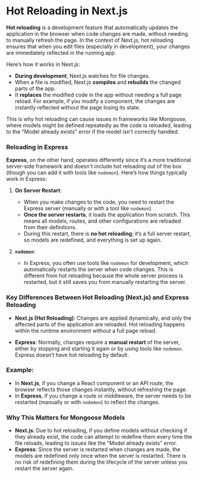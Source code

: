 # Hot Reloading in Next.js

**Hot reloading** is a development feature that automatically updates the application in the browser when code changes are made, without needing to manually refresh the page. In the context of Next.js, hot reloading ensures that when you edit files (especially in development), your changes are immediately reflected in the running app.

Here’s how it works in Next.js:
- **During development**, Next.js watches for file changes.
- When a file is modified, Next.js **compiles** and **rebuilds** the changed parts of the app.
- It **replaces** the modified code in the app without needing a full page reload. For example, if you modify a component, the changes are instantly reflected without the page losing its state.

This is why hot reloading can cause issues in frameworks like Mongoose, where models might be defined repeatedly as the code is reloaded, leading to the "Model already exists" error if the model isn't correctly handled.

### Reloading in Express

**Express**, on the other hand, operates differently since it’s a more traditional server-side framework and doesn't include hot reloading out of the box (though you can add it with tools like `nodemon`). Here’s how things typically work in Express:

1. **On Server Restart**:
   - When you make changes to the code, you need to restart the Express server (manually or with a tool like `nodemon`).
   - **Once the server restarts**, it loads the application from scratch. This means all models, routes, and other configurations are reloaded from their definitions.
   - During this restart, there is **no hot reloading**; it’s a full server restart, so models are redefined, and everything is set up again.

2. **`nodemon`**:
   - In Express, you often use tools like `nodemon` for development, which automatically restarts the server when code changes. This is different from hot reloading because the whole server process is restarted, but it still saves you from manually restarting the server.

### Key Differences Between Hot Reloading (Next.js) and Express Reloading

- **Next.js (Hot Reloading)**: Changes are applied dynamically, and only the affected parts of the application are reloaded. Hot reloading happens within the runtime environment without a full page reload.
  
- **Express**: Normally, changes require a **manual restart** of the server, either by stopping and starting it again or by using tools like `nodemon`. Express doesn’t have hot reloading by default.

### Example:
- In **Next.js**, if you change a React component or an API route, the browser reflects those changes instantly, without refreshing the page.
- In **Express**, if you change a route or middleware, the server needs to be restarted (manually or with `nodemon`) to reflect the changes.

### Why This Matters for Mongoose Models
- **Next.js**: Due to hot reloading, if you define models without checking if they already exist, the code can attempt to redefine them every time the file reloads, leading to issues like the "Model already exists" error.
- **Express**: Since the server is restarted when changes are made, the models are redefined only once when the server is restarted. There is no risk of redefining them during the lifecycle of the server unless you restart the server again.